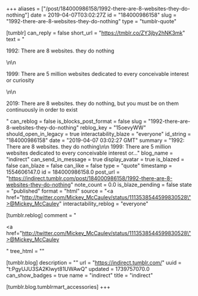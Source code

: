 +++
aliases = ["/post/184000986158/1992-there-are-8-websites-they-do-nothing"]
date = 2019-04-07T03:02:27Z
id = "184000986158"
slug = "1992-there-are-8-websites-they-do-nothing"
type = "tumblr-quote"

[tumblr]
can_reply = false
short_url = "https://tmblr.co/ZY3jby2hNK3mk"
text = "<p>1992: There are 8 websites. they do nothing</p>\n\n<p>1999: There are 5 million websites dedicated to every conceivable interest or curiosity</p>\n\n<p>2019: There are 8 websites. they do nothing, but you must be on them continuously in order to exist</p>"
can_reblog = false
is_blocks_post_format = false
slug = "1992-there-are-8-websites-they-do-nothing"
reblog_key = "15oevyWW"
should_open_in_legacy = true
interactability_blaze = "everyone"
id_string = "184000986158"
date = "2019-04-07 03:02:27 GMT"
summary = "1992: There are 8 websites. they do nothing\n\n 1999: There are 5 million websites dedicated to every conceivable interest or..."
blog_name = "indirect"
can_send_in_message = true
display_avatar = true
is_blazed = false
can_blaze = false
can_like = false
type = "quote"
timestamp = 1554606147.0
id = 184000986158.0
post_url = "https://indirect.tumblr.com/post/184000986158/1992-there-are-8-websites-they-do-nothing"
note_count = 0.0
is_blaze_pending = false
state = "published"
format = "html"
source = "<a href=\"http://twitter.com/Mickey_McCauley/status/1113538544599830528\">@Mickey_McCauley</a>"
interactability_reblog = "everyone"

[tumblr.reblog]
comment = "<p><a href=\"http://twitter.com/Mickey_McCauley/status/1113538544599830528\">@Mickey_McCauley</a></p>"
tree_html = ""

[tumblr.blog]
description = ""
url = "https://indirect.tumblr.com/"
uuid = "t:PgyUJU3SA2Klwyt81UWAwQ"
updated = 1739757070.0
can_show_badges = true
name = "indirect"
title = "indirect"

[tumblr.blog.tumblrmart_accessories]
+++
